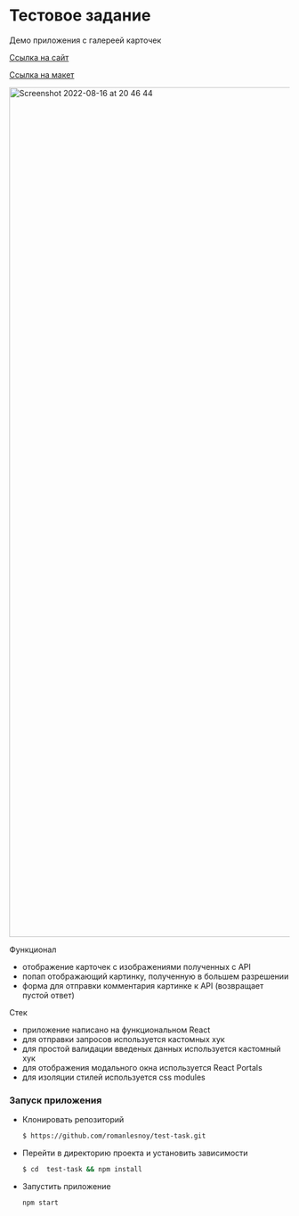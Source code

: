 # Тестовое задание

Демо приложения с галереей карточек

[Ссылка на сайт](https://app-test-task.netlify.app)

[Ссылка на макет](https://www.figma.com/file/3lj6aQtyOdmlsWIiDYHzyJ/Untitled?node-id=0%3A1)

<img width="1525" alt="Screenshot 2022-08-16 at 20 46 44" src="https://user-images.githubusercontent.com/69040854/184946287-579997f1-5fae-4c8b-9b02-f9ae4eac1d1b.png">

Функционал

-   отображение карточек с изображениями полученных с API
-   попап отображающий картинку, полученную в большем разрешении
-   форма для отправки комментария картинке к API (возвращает пустой ответ)

Стек

-   приложение написано на функциональном React
-   для отправки запросов используется кастомных хук
-   для простой валидации введеных данных используется кастомный хук
-   для отображения модального окна используется React Portals
-   для изоляции стилей используется css modules

### Запуск приложения

-   Клонировать репозиторий
    ```bash
    $ https://github.com/romanlesnoy/test-task.git
    ```
-   Перейти в директорию проекта и установить зависимости
    ```bash
    $ cd  test-task && npm install
    ```
-   Запустить приложение
    ```bash
    npm start
    ```
